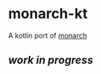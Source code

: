 # monarch-kt

A kotlin port of [monarch](https://microsoft.github.io/monaco-editor/monarch.html)

## _work in progress_